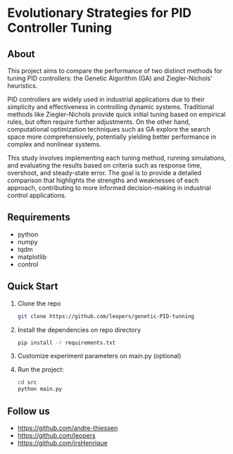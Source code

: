 # Evolutionary Strategies for PID Controller Tuning

## About

This project aims to compare the performance of two distinct methods for tuning PID controllers: the Genetic Algorithm (GA) and Ziegler-Nichols' heuristics.

PID controllers are widely used in industrial applications due to their simplicity and effectiveness in controlling dynamic systems. Traditional methods like Ziegler-Nichols provide quick initial tuning based on empirical rules, but often require further adjustments. On the other hand, computational optimization techniques such as GA explore the search space more comprehensively, potentially yielding better performance in complex and nonlinear systems.

This study involves implementing each tuning method, running simulations, and evaluating the results based on criteria such as response time, overshoot, and steady-state error. The goal is to provide a detailed comparison that highlights the strengths and weaknesses of each approach, contributing to more informed decision-making in industrial control applications.

## Requirements

- python
- numpy
- tqdm
- matplotlib
- control

## Quick Start

1. Clone the repo

   ```sh
   git clone https://github.com/leopers/genetic-PID-tunning
   ```

2. Install the dependencies on repo directory

   ```sh
   pip install -r requirements.txt
   ```

3. Customize experiment parameters on main.py (optional)

4. Run the project:
   ```sh
   cd src
   python main.py
   ```

## Follow us

- https://github.com/andre-thiessen
- https://github.com/leopers
- https://github.com/jrsHenrique
